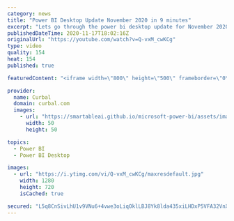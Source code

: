 ```yaml
---
category: news
title: "Power BI Desktop Update November 2020 in 9 minutes"
excerpt: "Lets go through the power bi desktop update for November 2020:  Key items: 00:00 Intro 00:31 Icons and UI 01:50 New model view 04:28 Zoom Sliders 05:20 Lasso select on maps 05:35 PPU preview rolling out  06:30 Power BI export API 07:00 Find Anomalies   And the long version: New field list across Icons"
publishedDateTime: 2020-11-17T18:02:16Z
originalUrl: "https://youtube.com/watch?v=Q-vxM_cwKCg"
type: video
quality: 154
heat: 154
published: true

featuredContent: "<iframe width=\"800\" height=\"500\" frameborder=\"0\" src=\"https://www.youtube.com/embed/Q-vxM_cwKCg\" allow=\"accelerometer; autoplay; encrypted-media; gyroscope; picture-in-picture\" allowfullscreen></iframe>"

provider:
  name: Curbal
  domain: curbal.com
  images:
    - url: "https://smartableai.github.io/microsoft-power-bi/assets/images/organizations/curbal.com-50x50.jpg"
      width: 50
      height: 50

topics:
  - Power BI
  - Power BI Desktop

images:
  - url: "https://i.ytimg.com/vi/Q-vxM_cwKCg/maxresdefault.jpg"
    width: 1280
    height: 720
    isCached: true

secured: "L5q8CnSivLhU1v9VNu6+4vwe3oLiqOklLBJ8Yk8lda435xiLHDxP5VFA32VnXp1rL15qyJLaWUakCm+pR0CPJIlc1RVQKGo6fuMogzlZV4y98kwDS/to2v95o/0xBRj7QOWF2ARSpyeuvQ2Fw+MusX9H05yQ/QdohKrj8Jc7WFjw0WVGR5yFZkQ3iuplm+AdZ22LoApwpobQwJ+7Fuv7X9oGwsmJi5+BGiwqgiz5RffeplTFhsLDLA2dXru8KHnw8JSkiT23jxir/N5wwtwVcSKWwN2i0nzg+W0MLPnWSK9Rk21NmN61K1vRZzqZoN3Iasviz0NsDhTjJJyrBHHN3z5ssfo73tMTEabkHd/kGh6Qt8nas8VVFNKrQZbw/7jYnEKxrrHfpJ7rwtDkeM1UEglJt5+KB8oZIK+VbC43d82eOnWJ0+XQisXLhe/JURsn;pYp7JGIm+o5rdz93ny4jnA=="
---
```


